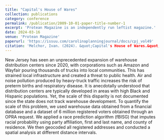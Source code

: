 ```yaml
---
title: "Capital's House of Wares"
collection: publications
category: conference
permalink: /publication/2009-10-01-paper-title-number-1
excerpt: 'Protean Magazine is an independently run leftist magazine.'
date: 2024-03-16
venue: 'Protean Magazine'
paperurl: 'https://issuu.com/carolinaplanningjournal/docs/cpj_vol49'
citation: 'Melchor, Ivan. (2024). &quot;Capital's House of Wares.&quot; <i>Protean Magazine 1</i>. 1(1).'
---
```

 New Jersey has seen an unprecedented expansion of warehouse distribution centers since 2020, with corporations such as Amazon and Wayfair pouring thousands of trucks into local communities. This has strained local infrastructure and created a threat to public health. Air and noise pollution produced by heavy-truck traffic increases the risk of preterm births and respiratory disease. It is anecdotally understood that distribution centers are typically developed in areas with high Black and Hispanic populations. Yet, the scale of this disparity is not documented since the state does not track warehouse development. To quantify the scale of this problem, we used warehouse data obtained from a financial database and a dataset of 6 million registered voters obtained through an OPRA request. We applied a race prediction algorithm (fBISG) that imputes racial probability using party affiliation, first and last name, and county of residence. We then geocoded all registered addresses and conducted a spatial analysis at different distance intervals.
